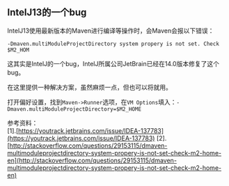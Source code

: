 ## IntelJ13的一个bug

IntelJ13使用最新版本的Maven进行编译等操作时，会Maven会报以下错误：

```
-Dmaven.multiModuleProjectDirectory system propery is not set. Check $M2_HOM
```

这其实是IntelJ的一个bug，IntelJ所属公司JetBrain已经在14.0版本修复了这个bug。

在这里提供一种解决方案，虽然麻烦一点，但也可以将就用。

打开偏好设置，找到`Maven->Runner`选项，在`VM Options`填入：`-Dmaven.multiModuleProjectDirectory=$M2_HOME`


参考资料：   
[1].[https://youtrack.jetbrains.com/issue/IDEA-137783](https://youtrack.jetbrains.com/issue/IDEA-137783)
[2].[http://stackoverflow.com/questions/29153115/dmaven-multimoduleprojectdirectory-system-propery-is-not-set-check-m2-home-en](http://stackoverflow.com/questions/29153115/dmaven-multimoduleprojectdirectory-system-propery-is-not-set-check-m2-home-en)